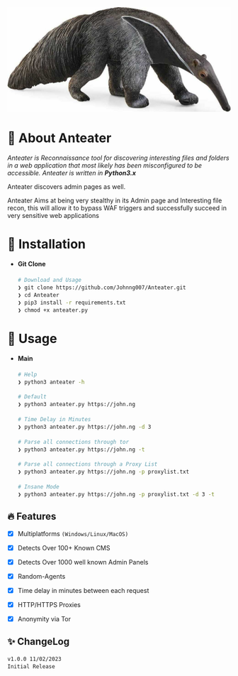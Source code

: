 ![](https://github.com/Johnng007/Anteater/blob/main/assets/logo.jpg?raw=true)

# 🤔 About Anteater

*Anteater is Reconnaissance tool for discovering interesting files and folders in a web application that most likely has been misconfigured to be accessible. Anteater is written in **Python3.x***
<p>Anteater discovers admin pages as well.</p>
<p>Anteater Aims at being very stealthy in its Admin page and Interesting file recon, this will allow it to bypass WAF triggers and successfully succeed in very sensitive web applications</p>

# 🥊 Installation

   * #### Git Clone 
      ```bash
      # Download and Usage
      ❯ git clone https://github.com/Johnng007/Anteater.git
      ❯ cd Anteater
      ❯ pip3 install -r requirements.txt
      ❯ chmod +x anteater.py
      ```

# 🔨 Usage

  * #### Main 

     ```bash
     # Help
     ❯ python3 anteater -h
      
     # Default
     ❯ python3 anteater.py https://john.ng
      
     # Time Delay in Minutes
     ❯ python3 anteater.py https://john.ng -d 3
      
     # Parse all connections through tor
     ❯ python3 anteater.py https://john.ng -t
      
     # Parse all connections through a Proxy List
     ❯ python3 anteater.py https://john.ng -p proxylist.txt
      
     # Insane Mode
     ❯ python3 anteater.py https://john.ng -p proxylist.txt -d 3 -t
     
     ```
     
## 🔥 Features
  
- [x] Multiplatforms `(Windows/Linux/MacOS)`
- [x] Detects Over 100+ Known CMS
- [x] Detects Over 1000 well known Admin Panels  
- [x] Random-Agents
- [x] Time delay in minutes between each request
- [x] HTTP/HTTPS Proxies
- [x] Anonymity via Tor


## ✨ ChangeLog
```bash
v1.0.0 11/02/2023
Initial Release
```
